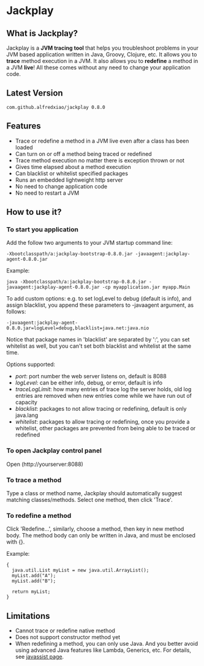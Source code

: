 # Jackplay
## What is Jackplay?
  Jackplay is a **JVM tracing tool** that helps you troubleshoot problems in your JVM based application written in Java, Groovy, Clojure, etc. It allows you to **trace** method execution in a JVM. It also allows you to **redefine** a method in a JVM **live**! All these comes without any need to change your application code.
## Latest Version
  ```com.github.alfredxiao/jackplay 0.8.0```
## Features
 - Trace or redefine a method in a JVM live even after a class has been loaded
 - Can turn on or off a method being traced or redefined
 - Trace method execution no matter there is exception thrown or not
 - Gives time elapsed about a method execution
 - Can blacklist or whitelist specified packages
 - Runs an embedded lightweight http server
 - No need to change application code
 - No need to restart a JVM
## How to use it?
 ### To start you application
  Add the follow two arguments to your JVM startup command line:

  ```
  -Xbootclasspath/a:jackplay-bootstrap-0.8.0.jar -javaagent:jackplay-agent-0.8.0.jar
  ```

  Example:

  ```
  java -Xbootclasspath/a:jackplay-bootstrap-0.8.0.jar -javaagent:jackplay-agent-0.8.0.jar -cp myapplication.jar myapp.Main
  ```

  To add custom options:
  e.g. to set logLevel to debug (default is info), and assign blacklist, you append these parameters to -javaagent argument, as follows:
 
  ```
  -javaagent:jackplay-agent-0.8.0.jar=logLevel=debug,blacklist=java.net:java.nio
  ```

  Notice that package names in 'blacklist' are separated by ':', you can set whitelist as well, but you can't set both blacklist and whitelist at the same time.

  Options supported:
  - *port*: port number the web server listens on, default is 8088
  - *logLevel*: can be either info, debug, or error, default is info
  - *traceLogLimit*: how many entries of trace log the server holds, old log entries are removed when new entries come while we have run out of capacity
  - *blacklist*: packages to not allow tracing or redefining, default is only java.lang
  - *whitelist*: packages to allow tracing or redefining, once you provide a whitelist, other packages are prevented from being able to be traced or redefined 

 ### To open Jackplay control panel
   Open (http://yourserver:8088)
 ### To trace a method
   Type a class or method name, Jackplay should automatically suggest matching classes/methods. Select one method, then click 'Trace'.
 ### To redefine a method
   Click 'Redefine...', similarly, choose a method, then key in new method body. The method body can only be written in Java, and must be enclosed with {}.

   Example:

   ```
   {
     java.util.List myList = new java.util.ArrayList();
     myList.add("A");
     myList.add("B");

     return myList;
   }
   ```
## Limitations
 - Cannot trace or redefine native method
 - Does not support constructor method yet
 - When redefining a method, you can only use Java. And you better avoid using advanced Java features like Lambda, Generics, etc. For details, see [javassist page](https://jboss-javassist.github.io/javassist/tutorial/tutorial2.html#limit).
